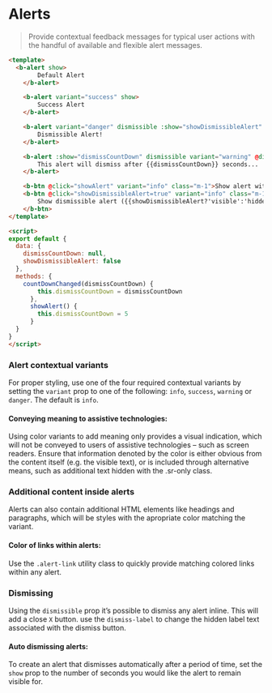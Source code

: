 # Alerts

> Provide contextual feedback messages for typical user actions with the handful of available and flexible alert messages.

```html
<template>
  <b-alert show>
        Default Alert
    </b-alert>

    <b-alert variant="success" show>
        Success Alert
    </b-alert>

    <b-alert variant="danger" dismissible :show="showDismissibleAlert" @dismissed="showDismissibleAlert=false">
        Dismissible Alert!
    </b-alert>

    <b-alert :show="dismissCountDown" dismissible variant="warning" @dismiss-count-down="countDownChanged">
        This alert will dismiss after {{dismissCountDown}} seconds...
    </b-alert>

    <b-btn @click="showAlert" variant="info" class="m-1">Show alert with count-down timer</b-btn>
    <b-btn @click="showDismissibleAlert=true" variant="info" class="m-1">
        Show dismissible alert ({{showDismissibleAlert?'visible':'hidden'}})
    </b-btn>
</template>

<script>
export default {
  data: {
    dismissCountDown: null,
    showDismissibleAlert: false
  },
  methods: {
    countDownChanged(dismissCountDown) {
        this.dismissCountDown = dismissCountDown
      },
      showAlert() {
        this.dismissCountDown = 5
      }
  }
}
</script>
```

### Alert contextual variants
For proper styling, use one of the four required contextual variants by setting the
`variant` prop to one of the following: `info`, `success`, `warning` or `danger`.
The default is `info`.

#### Conveying meaning to assistive technologies:
Using color variants to add meaning only provides a visual indication, which will not
be conveyed to users of assistive technologies – such as screen readers. Ensure that
information denoted by the color is either obvious from the content itself (e.g. the
visible text), or is included through alternative means, such as additional text hidden
with the .sr-only class.

### Additional content inside alerts
Alerts can also contain additional HTML elements like headings and paragraphs,
which will be styles with the apropriate color matching the variant.

#### Color of links within alerts:
Use the `.alert-link` utility class to quickly provide matching colored links
within any alert.

### Dismissing
Using the `dismissible` prop it’s possible to dismiss any alert inline. This will add 
a close `X` button.  use the `dismiss-label` to change the hidden label text associated
with the dismiss button.

#### Auto dismissing alerts:
To create an alert that dismisses automatically after a period of time, set 
the `show` prop to the number of seconds you would like the alert to remain visible for.
